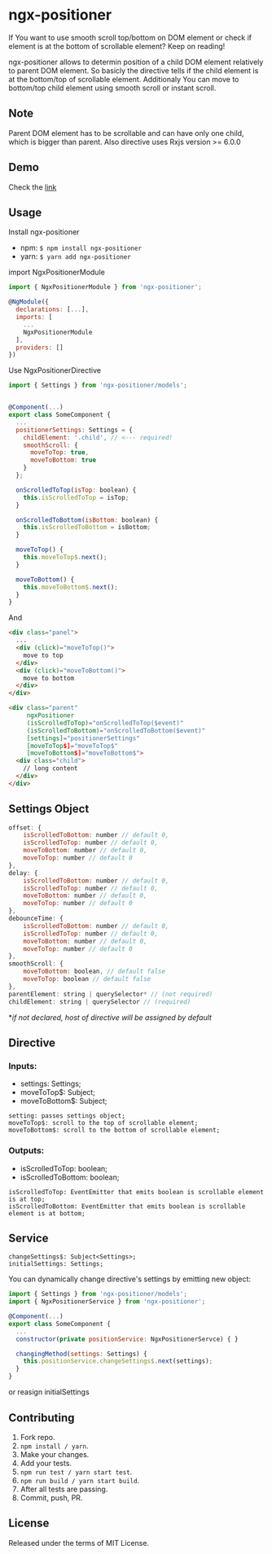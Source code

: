 # ngx-positioner
If You want to use smooth scroll top/bottom on DOM element or check if element is at the bottom of scrollable element?
Keep on reading!

ngx-positioner allows to determin position of a child DOM element relatively to parent DOM element. So basicly the directive tells if the child element is at the bottom/top of scrollable element. 
Additionaly You can move to bottom/top child element using smooth scroll or instant scroll.

## Note

Parent DOM element has to be scrollable and can have only one child, which is bigger than parent. Also directive uses Rxjs version >= 6.0.0

## Demo
Check the [link](https://stackblitz.com/edit/ngx-positioner)

## Usage

Install ngx-positioner
- npm: ``` $ npm install ngx-positioner ``` 
- yarn: ``` $ yarn add ngx-positioner ``` 

import NgxPositionerModule

```js
import { NgxPositionerModule } from 'ngx-positioner';

@NgModule({
  declarations: [...],
  imports: [
    ...
    NgxPositionerModule
  ],
  providers: []
})
```

Use NgxPositionerDirective
```js
import { Settings } from 'ngx-positioner/models';


@Component(...)
export class SomeComponent {
  ...
  positionerSettings: Settings = {
    childElement: '.child', // <--- required!
    smoothScroll: {
      moveToTop: true,
      moveToBottom: true
    }
  };

  onScrolledToTop(isTop: boolean) {
    this.isScrolledToTop = isTop;
  }

  onScrolledToBottom(isBottom: boolean) {
    this.isScrolledToBottom = isBottom;
  }

  moveToTop() {
    this.moveToTop$.next();
  }

  moveToBottom() {
    this.moveToBottom$.next();
  }
}

```
And
```html
<div class="panel">
  ...
  <div (click)="moveToTop()">
    move to top
  </div>
  <div (click)="moveToBottom()">
    move to bottom
  </div>
</div>

<div class="parent"
     ngxPositioner
     (isScrolledToTop)="onScrolledToTop($event)"
     (isScrolledToBottom)="onScrolledToBottom($event)"
     [settings]="positionerSettings"
     [moveToTop$]="moveToTop$"
     [moveToBottom$]="moveToBottom$">
  <div class="child">
    // long content
  </div>
</div>
```

## Settings Object
```js
offset: {
    isScrolledToBottom: number // default 0,
    isScrolledToTop: number // default 0,
    moveToBottom: number // default 0,
    moveToTop: number // default 0
},
delay: {
    isScrolledToBottom: number // default 0,
    isScrolledToTop: number // default 0,
    moveToBottom: number // default 0,
    moveToTop: number // default 0
},
debounceTime: {
    isScrolledToBottom: number // default 0,
    isScrolledToTop: number // default 0,
    moveToBottom: number // default 0,
    moveToTop: number // default 0
},
smoothScroll: {
    moveToBottom: boolean, // default false
    moveToTop: boolean // default false
},
parentElement: string | querySelector* // (not required)
childElement: string | querySelector // (required)
```
**if not declared, host of directive will be assigned by default*

## Directive
### Inputs:
* settings: Settings;
* moveToTop$: Subject;
* moveToBottom$: Subject;

```
setting: passes settings object;
moveToTop$: scroll to the top of scrollable element;
moveToBottom$: scroll to the bottom of scrollable element;
```

### Outputs:
* isScrolledToTop: boolean;
* isScrolledToBottom: boolean;
```
isScrolledToTop: EventEmitter that emits boolean is scrollable element is at top;
isScrolledToBottom: EventEmitter that emits boolean is scrollable element is at bottom;
```

## Service
```
changeSettings$: Subject<Settings>;
initialSettings: Settings;
```

You can dynamically change directive's settings by emitting new object:

```js
import { Settings } from 'ngx-positioner/models';
import { NgxPositionerService } from 'ngx-positioner';

@Component(...)
export class SomeComponent {
  ...
  constructor(private positionService: NgxPositionerServce) { }

  changingMethod(settings: Settings) {
    this.positionService.changeSettings$.next(settings);
  }
}

```

or reasign initialSettings

## Contributing

1. Fork repo.
2. `npm install / yarn`.
3. Make your changes.
4. Add your tests.
5. `npm run test / yarn start test`.
6. `npm run build / yarn start build`.
7. After all tests are passing. 
8. Commit, push, PR.

## License

Released under the terms of MIT License.

